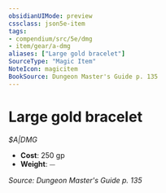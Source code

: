 ```yaml
---
obsidianUIMode: preview
cssclass: json5e-item
tags:
- compendium/src/5e/dmg
- item/gear/a-dmg
aliases: ["Large gold bracelet"]
SourceType: "Magic Item"
NoteIcon: magicitem
BookSource: Dungeon Master's Guide p. 135
---
```

# Large gold bracelet
*$A|DMG*  

- **Cost**: 250 gp
- **Weight**: ⏤

*Source: Dungeon Master's Guide p. 135*